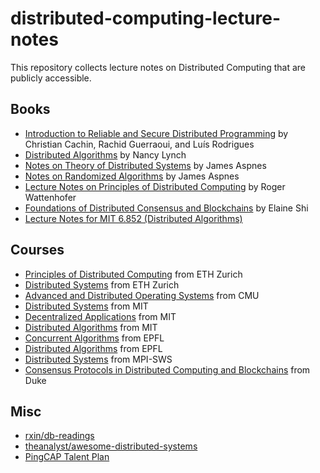 # distributed-computing-lecture-notes

This repository collects lecture notes on Distributed Computing that are publicly accessible.

## Books

- [Introduction to Reliable and Secure Distributed Programming](https://github.com/ChrisLinn/chrislinn.ink/tree/master/res/IntroductionToReliableAndSecur_Book_2011.pdf) by Christian Cachin, Rachid Guerraoui, and Luís Rodrigues
- [Distributed Algorithms](http://read.pudn.com/downloads95/ebook/386159/Distributed.Algorithms.pdf) by Nancy Lynch
- [Notes on Theory of Distributed Systems](https://www.cs.yale.edu/homes/aspnes/classes/465/notes.pdf) by James Aspnes
- [Notes on Randomized Algorithms](https://www.cs.yale.edu/homes/aspnes/classes/469/notes.pdf) by James Aspnes
- [Lecture Notes on Principles of Distributed Computing](https://disco.ethz.ch/courses/podc_allstars/lecture/podc.pdf) by Roger Wattenhofer
- [Foundations of Distributed Consensus and Blockchains](https://www.distributedconsensus.net/) by Elaine Shi
- [Lecture Notes for MIT 6.852 (Distributed Algorithms)](https://labs.xjtudlc.com/labs/wldmt1/books/Distributed%20and%20parallel%20algorithms/Distributed_Algorithms_(%e4%b8%ad%e6%96%87%e5%90%8d%ef%bc%9a%e5%88%86%e5%b8%83%e5%bc%8f%e7%ae%97%e6%b3%95).pdf)

## Courses

- [Principles of Distributed Computing](https://disco.ethz.ch/courses/podc/) from ETH Zurich
- [Distributed Systems](https://disco.ethz.ch/courses/distsys/) from ETH Zurich
- [Advanced and Distributed Operating Systems](https://www.cs.cmu.edu/~dga/15-712/F14) from CMU
- [Distributed Systems](https://pdos.csail.mit.edu/6.824/) from MIT
- [Decentralized Applications](http://nil.lcs.mit.edu/6.S974/) from MIT
- [Distributed Algorithms](https://learning-modules.mit.edu/materials/index.html?uuid=/course/6/fa15/6.852#materials) from MIT
- [Concurrent Algorithms](https://dcl.epfl.ch/site/education/ca_2019) from EPFL
- [Distributed Algorithms](https://dcl.epfl.ch/site/education/da) from EPFL
- [Distributed Systems](http://courses.mpi-sws.org/ds-ws16/schedule.html) from MPI-SWS
- [Consensus Protocols in Distributed Computing and Blockchains](https://sites.duke.edu/compsci590_04_f2019/schedule/) from Duke

## Misc

- [rxin/db-readings](https://github.com/rxin/db-readings)
- [theanalyst/awesome-distributed-systems](https://github.com/theanalyst/awesome-distributed-systems)
- [PingCAP Talent Plan](https://github.com/pingcap/talent-plan)

